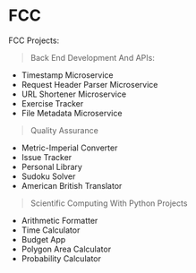 # FCC

FCC Projects:

> Back End Development And APIs:
  - Timestamp Microservice
  - Request Header Parser Microservice
  - URL Shortener Microservice
  - Exercise Tracker
  - File Metadata Microservice
  
> Quality Assurance
  - Metric-Imperial Converter
  - Issue Tracker
  - Personal Library
  - Sudoku Solver
  - American British Translator
  
> Scientific Computing With Python Projects
  - Arithmetic Formatter
  - Time Calculator
  - Budget App
  - Polygon Area Calculator
  - Probability Calculator
